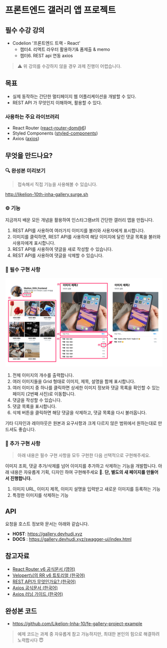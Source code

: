 # 프론트엔드 갤러리 앱 프로젝트

## 필수 수강 강의

- Codelion '프론트엔드 트랙 - React'
  - 챕터4. 리액트 라우터 활용하기& 폼제출 & memo
  - 챕터6. REST api 연동 axios

> ⚠ 위 강의를 수강하지 않을 경우 과제 진행이 어렵습니다.

## 목표

- 실제 동작하는 간단한 멀티페이지 웹 어플리케이션을 개발할 수 있다.
- REST API 가 무엇인지 이해하며, 활용할 수 있다.

### 사용하는 주요 라이브러리

- React Router ([react-router-dom@6](https://reactrouter.com/docs/en/v6/getting-started/installation))
- Styled Components ([styled-components](https://styled-components.com/docs/basics#installation))
- Axios ([axios](https://axios-http.com/kr/docs/intro))

## 무엇을 만드나요?

### 🔍 완성본 미리보기

> 접속해서 직접 기능을 사용해볼 수 있습니다.

http://likelion-10th-inha-gallery.surge.sh

### ⚙️ 기능

지금까지 배운 모든 개념을 활용하여 인스타그램st의 간단한 갤러리 앱을 만듭니다.

1. REST API를 사용하여 여러가지 이미지를 불러와 사용자에게 표시합니다.
2. 이미지를 클릭하면, REST API를 사용하여 해당 이미지에 달린 댓글 목록을 불러와 사용자에게 표시합니다.
3. REST API를 사용하여 댓글을 새로 작성할 수 있습니다.
4. REST API를 사용하여 댓글을 삭제할 수 있습니다.

### 📒 필수 구현 사항

![](./readme-image.png)

1. 전체 이미지의 개수를 출력합니다.
2. 여러 이미지들을 Grid 형태로 이미지, 제목, 설명을 함께 표시합니다.
3. 여러 이미지 중 하나를 클릭하면 상세한 이미지 정보와 댓글 목록을 확인할 수 있는 페이지 (2번째 사진)로 이동합니다.
4. 댓글을 작성할 수 있습니다.
5. 댓글 목록을 표시합니다.
6. 삭제 버튼을 클릭하면 해당 댓글을 삭제하고, 댓글 목록을 다시 불러옵니다.

기타 디자인과 레이아웃은 원본과 요구사항과 크게 다르지 않은 범위에서 원하는대로 만드셔도 좋습니다.

### 📘 추가 구현 사항

> 아래 내용은 필수 구현 사항을 모두 구현한 다음 선택적으로 구현해주세요.

이미지 조회, 댓글 추가/삭제를 넘어 이미지를 추가하고 삭제하는 기능을 개발합니다. 아래 내용은 자유롭게 기획, 디자인 하여 구현해주세요 🤗. **단, 별도의 새 페이지를 만들어서 진행합니다.**

1. 이미지 URL, 이미지 제목, 이미지 설명을 입력받고 새로운 이미지를 등록하는 기능
2. 특정한 이미지를 삭제하는 기능

## API

요청을 호스트 정보와 문서는 아래와 같습니다.

- **HOST**: https://gallery.devhudi.xyz
- **DOCS** : https://gallery.devhudi.xyz/swagger-ui/index.html

## 참고자료

- [React Router v6 공식문서 (영어)](https://reactrouter.com/docs/en/v6/getting-started/tutorial)
- [Velopert님의 RR v6 튜토리얼 (한국어)](https://velog.io/@velopert/react-router-v6-tutorial)
- [REST API가 무엇인가요? (한국어)](https://hudi.blog/rest-api/)
- [Axios 공식문서 (한국어)](https://axios-http.com/kr/docs/intro)
- [Axios 러닝 가이드 (한국어)](https://yamoo9.github.io/axios/guide/usage.html#get-%EC%9A%94%EC%B2%AD)

## 완성본 코드

- https://github.com/Likelion-Inha-10/fe-gallery-project-example

> 예제 코드는 과제 중 자유롭게 참고 가능하지만, 최대한 본인의 힘으로 해결하려 노력합시다 😇
